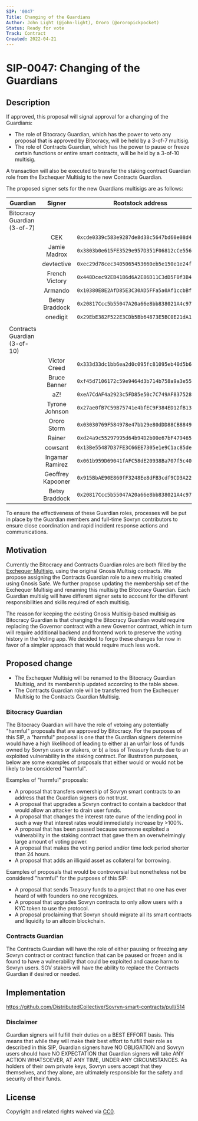 ```yaml
---
SIP: '0047'
Title: Changing of the Guardians
Author: John Light (@john-light), Ororo (@ororopickpocket)
Status: Ready for vote
Track: Contract
Created: 2022-04-21
---
```


# SIP-0047: Changing of the Guardians

## Description  

If approved, this proposal will signal approval for a changing of the Guardians:
- The role of Bitocracy Guardian, which has the power to veto any proposal that is approved by Bitocracy, will be held by a 3-of-7 multisig.
- The role of Contracts Guardian, which has the power to pause or freeze certain functions or entire smart contracts, will be held by a 3-of-10 multisig.

A transaction will also be executed to transfer the staking contract Guardian role from the Exchequer Multisig to the new Contracts Guardian. 

The proposed signer sets for the new Guardians multisigs are as follows:

|	Guardian          	         | Signer   	       | Rootstock address                                 |
| ---------------------------- |:-----------------:|:-------------------------------------------------:|
| Bitocracy Guardian (3-of-7)  |                   |                                                   |
|                              | CEK               | `0xcde0339c583e9287de8d38c5647bd60e08d4be21`      |
|                              | Jamie Madrox      | `0x3803b0e615FE3529e957D351F06812cCe5566727`      |
|                              | devtective        | `0xec29d78cec3405065453660eb5e150e1e24fbb84`      |
|                              | French Victory    | `0x448Dcec92EB4186d6A2E86D11C3dD5F0f3B4C50f`      |
|                              | Armando           | `0x10380E8E2AfD85E3C30AD5FFa5a0Af1ccbBf6952`      |
|                              | Betsy Braddock    | `0x20817Ccc5b55047A20a66e8bb838021A4c970191`      |
|                              | onedigit          | `0x29EbE382F522E3CDb5Bb64873E5BC0E21dA1f9d2`      |
|                              |                   |	                                                 |
| Contracts Guardian (3-of-10) |                   |	                                                 |
|                              | Victor Creed      | `0x333d33dc1bb6ea2d0c095fc81095eb40d5b62ef1`      |
|                              | Bruce Banner      | `0xf45d7106172c59e9464d3b714b758a9a3e559bd2`      |
|                              | aZ!               | `0xeA7CdAF4a2923c5FD85e50c7C749AF837528d8B3`      |
|                              | Tyrone Johnson    | `0x27ae0fB7C59B75741e4bfEC9F384ED12fB1346B7`      |
|                              | Ororo Storm       | `0x03030769F584978e47bb29e80dDD88CB88493d6b`      |
|                              | Rainer            | `0xd24a9c55297995d64b94D2b00e67bF47946569f1`      |
|                              | cowsant           | `0x13Be55487D37FE3C66EE7305e1e9C1ac85de75Ae`      |
|                              | Ingamar Ramirez   | `0x061b959D69041fAFC58dE20938Ba707f5c408B47`      |
|                              | Geoffrey Kapooner | `0x915BbAE90E860fF3248Ee8dFB3cdf9CD3A225D16`      |
|                              | Betsy Braddock    | `0x20817Ccc5b55047A20a66e8bb838021A4c970191`      |

To ensure the effectiveness of these Guardian roles, processes will be put in place by the Guardian members and full-time Sovryn contributors to ensure close coordination and rapid incident response actions and communications.

## Motivation

Currently the Bitocracy and Contracts Guardian roles are both filled by the [Exchequer Multisig](https://github.com/DistributedCollective/SIPS/blob/main/SIP-0007.md), using the original Gnosis Multisig contracts. We propose assigning the Contracts Guardian role to a new multisig created using Gnosis Safe. We further propose updating the membership set of the Exchequer Multisig and renaming this multisig the Bitocracy Guardian. Each Guardian multisig will have different signer sets to account for the different responsibilities and skills required of each multisig.

The reason for keeping the existing Gnosis Multisig-based multisig as Bitocracy Guardian is that changing the Bitocracy Guardian would require replacing the Governor contract with a new Governor contract, which in turn will require additional backend and frontend work to preserve the voting history in the Voting app. We decided to forgo these changes for now in favor of a simpler approach that would require much less work.

## Proposed change

- The Exchequer Multisig will be renamed to the Bitocracy Guardian Multisig, and its membership updated according to the table above.  
- The Contracts Guardian role will be transferred from the Exchequer Multisig to the Contracts Guardian Multisig.

### Bitocracy Guardian
The Bitocracy Guardian will have the role of vetoing any potentially "harmful" proposals that are approved by Bitocracy. For the purposes of this SIP, a "harmful" proposal is one that the Guardian signers determine would have a high likelihood of leading to either a) an unfair loss of funds owned by Sovryn users or stakers, or b) a loss of Treasury funds due to an exploited vulnerability in the staking contract. For illustration purposes, below are some examples of proposals that either would or would not be likely to be considered "harmful".

Examples of "harmful" proposals:
- A proposal that transfers ownership of Sovryn smart contracts to an address that the Guardian signers do not trust.
- A proposal that upgrades a Sovryn contract to contain a backdoor that would allow an attacker to drain user funds.
- A proposal that changes the interest rate curve of the lending pool in such a way that interest rates would immediately increase by >100%.
- A proposal that has been passed because someone exploited a vulnerability in the staking contract that gave them an overwhelmingly large amount of voting power.
- A proposal that makes the voting period and/or time lock period shorter than 24 hours.
- A proposal that adds an illiquid asset as collateral for borrowing.

Examples of proposals that would be controversial but nonetheless not be considered "harmful" for the purposes of this SIP:
- A proposal that sends Treasury funds to a project that no one has ever heard of with founders no one recognizes.
- A proposal that upgrades Sovryn contracts to only allow users with a KYC token to use the protocol.
- A proposal proclaiming that Sovryn should migrate all its smart contracts and liquidity to an altcoin blockchain. 

### Contracts Guardian
The Contracts Guardian will have the role of either pausing or freezing any Sovryn contract or contract function that can be paused or frozen and is found to have a vulnerability that could be exploited and cause harm to Sovryn users. SOV stakers will have the ability to replace the Contracts Guardian if desired or needed.

## Implementation

https://github.com/DistributedCollective/Sovryn-smart-contracts/pull/514

### Disclaimer

Guardian signers will fulfill their duties on a BEST EFFORT basis. This means that while they will make their best effort to fulfill their role as described in this SIP, Guardian signers have NO OBLIGATION and Sovryn users should have NO EXPECTATION that Guardian signers will take ANY ACTION WHATSOEVER, AT ANY TIME, UNDER ANY CIRCUMSTANCES. As holders of their own private keys, Sovryn users accept that they themselves, and they alone, are ultimately responsible for the safety and security of their funds.

## License
Copyright and related rights waived via [CC0](https://creativecommons.org/publicdomain/zero/1.0/).
